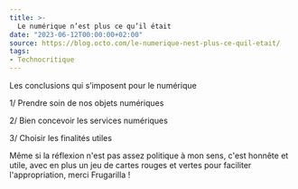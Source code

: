 ```yaml
---
title: >-
  Le numérique n’est plus ce qu’il était
date: "2023-06-12T00:00:00+02:00"
source: https://blog.octo.com/le-numerique-nest-plus-ce-quil-etait/
tags:
- Technocritique
---
```


Les conclusions qui s’imposent pour le numérique 

1/ Prendre soin de nos objets numériques

2/ Bien concevoir les services numériques

3/ Choisir les finalités utiles 

Même si la réflexion n'est pas assez politique à mon sens, c'est honnête et utile, avec en plus un jeu de cartes rouges et vertes pour faciliter l'appropriation, merci Frugarilla !